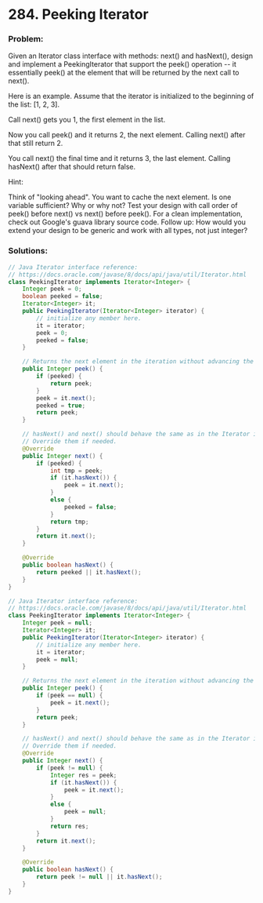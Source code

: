 # 284. Peeking Iterator

### Problem:

Given an Iterator class interface with methods: next() and hasNext(), design and implement a PeekingIterator that support the peek() operation -- it essentially peek() at the element that will be returned by the next call to next().

Here is an example. Assume that the iterator is initialized to the beginning of the list: [1, 2, 3].

Call next() gets you 1, the first element in the list.

Now you call peek() and it returns 2, the next element. Calling next() after that still return 2.

You call next() the final time and it returns 3, the last element. Calling hasNext() after that should return false.

Hint:

Think of "looking ahead". You want to cache the next element.
Is one variable sufficient? Why or why not?
Test your design with call order of peek() before next() vs next() before peek().
For a clean implementation, check out Google's guava library source code.
Follow up: How would you extend your design to be generic and work with all types, not just integer?

### Solutions:

```java
// Java Iterator interface reference:
// https://docs.oracle.com/javase/8/docs/api/java/util/Iterator.html
class PeekingIterator implements Iterator<Integer> {
    Integer peek = 0;
    boolean peeked = false;
    Iterator<Integer> it;
	public PeekingIterator(Iterator<Integer> iterator) {
	    // initialize any member here.
	    it = iterator;
	    peek = 0;
	    peeked = false;
	}

    // Returns the next element in the iteration without advancing the iterator.
	public Integer peek() {
        if (peeked) {
            return peek;
        }
        peek = it.next();
        peeked = true;
        return peek;
	}

	// hasNext() and next() should behave the same as in the Iterator interface.
	// Override them if needed.
	@Override
	public Integer next() {
	    if (peeked) {
	        int tmp = peek;
	        if (it.hasNext()) {
	            peek = it.next();
	        }
	        else {
	            peeked = false;
	        }
	        return tmp;
	    }
	    return it.next();
	}

	@Override
	public boolean hasNext() {
	    return peeked || it.hasNext();
	}
}
```

```java
// Java Iterator interface reference:
// https://docs.oracle.com/javase/8/docs/api/java/util/Iterator.html
class PeekingIterator implements Iterator<Integer> {
    Integer peek = null;
    Iterator<Integer> it;
	public PeekingIterator(Iterator<Integer> iterator) {
	    // initialize any member here.
	    it = iterator;
	    peek = null;
	}

    // Returns the next element in the iteration without advancing the iterator.
	public Integer peek() {
	    if (peek == null) {
	        peek = it.next();
	    }
        return peek;
	}

	// hasNext() and next() should behave the same as in the Iterator interface.
	// Override them if needed.
	@Override
	public Integer next() {
	    if (peek != null) {
	        Integer res = peek;
	        if (it.hasNext()) {
	            peek = it.next();
	        }
	        else {
	            peek = null;
	        }
	        return res;
	    }
	    return it.next();
	}

	@Override
	public boolean hasNext() {
	    return peek != null || it.hasNext();
	}
}
```